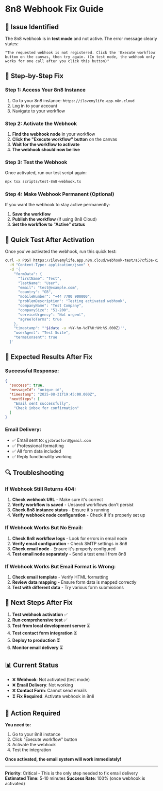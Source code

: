 # 8n8 Webhook Fix Guide

## 🎯 **Issue Identified**

The 8n8 webhook is in **test mode** and not active. The error message clearly states:

```
"The requested webhook is not registered. Click the 'Execute workflow' button on the canvas, then try again. (In test mode, the webhook only works for one call after you click this button)"
```

## 🔧 **Step-by-Step Fix**

### **Step 1: Access Your 8n8 Instance**
1. Go to your 8n8 instance: `https://ilovemylife.app.n8n.cloud`
2. Log in to your account
3. Navigate to your workflow

### **Step 2: Activate the Webhook**
1. **Find the webhook node** in your workflow
2. **Click the "Execute workflow" button** on the canvas
3. **Wait for the workflow to activate**
4. **The webhook should now be live**

### **Step 3: Test the Webhook**
Once activated, run our test script again:
```bash
npx tsx scripts/test-8n8-webhook.ts
```

### **Step 4: Make Webhook Permanent (Optional)**
If you want the webhook to stay active permanently:
1. **Save the workflow**
2. **Publish the workflow** (if using 8n8 Cloud)
3. **Set the workflow to "Active" status**

## 🧪 **Quick Test After Activation**

Once you've activated the webhook, run this quick test:

```bash
curl -X POST https://ilovemylife.app.n8n.cloud/webhook-test/a57cf53e-c2d6-4e59-8e38-44b774355629 \
  -H "Content-Type: application/json" \
  -d '{
    "formData": {
      "firstName": "Test",
      "lastName": "User",
      "email": "test@example.com",
      "country": "GB",
      "mobileNumber": "+44 7700 900000",
      "problemDescription": "Testing activated webhook",
      "companyName": "Test Company",
      "companySize": "51-200",
      "serviceUrgency": "Not urgent",
      "agreeToTerms": true
    },
    "timestamp": "'$(date -u +%Y-%m-%dT%H:%M:%S.000Z)'",
    "userAgent": "Test Suite",
    "termsConsent": true
  }'
```

## 📧 **Expected Results After Fix**

### **Successful Response:**
```json
{
  "success": true,
  "messageId": "unique-id",
  "timestamp": "2025-08-31T19:45:00.000Z",
  "nextSteps": [
    "Email sent successfully",
    "Check inbox for confirmation"
  ]
}
```

### **Email Delivery:**
- ✅ Email sent to: `gjdbradford@gmail.com`
- ✅ Professional formatting
- ✅ All form data included
- ✅ Reply functionality working

## 🔍 **Troubleshooting**

### **If Webhook Still Returns 404:**
1. **Check webhook URL** - Make sure it's correct
2. **Verify workflow is saved** - Unsaved workflows don't persist
3. **Check 8n8 instance status** - Ensure it's running
4. **Verify webhook node configuration** - Check if it's properly set up

### **If Webhook Works But No Email:**
1. **Check 8n8 workflow logs** - Look for errors in email node
2. **Verify email configuration** - Check SMTP settings in 8n8
3. **Check email node** - Ensure it's properly configured
4. **Test email node separately** - Send a test email from 8n8

### **If Webhook Works But Email Format is Wrong:**
1. **Check email template** - Verify HTML formatting
2. **Review data mapping** - Ensure form data is mapped correctly
3. **Test with different data** - Try various form submissions

## 🎯 **Next Steps After Fix**

1. **Test webhook activation** ✅
2. **Run comprehensive test** ✅
3. **Test from local development server** ⏳
4. **Test contact form integration** ⏳
5. **Deploy to production** ⏳
6. **Monitor email delivery** ⏳

## 📊 **Current Status**

- ❌ **Webhook**: Not activated (test mode)
- ❌ **Email Delivery**: Not working
- ❌ **Contact Form**: Cannot send emails
- ⏳ **Fix Required**: Activate webhook in 8n8

## 🚀 **Action Required**

**You need to:**
1. Go to your 8n8 instance
2. Click "Execute workflow" button
3. Activate the webhook
4. Test the integration

**Once activated, the email system will work immediately!**

---

**Priority**: Critical - This is the only step needed to fix email delivery
**Estimated Time**: 5-10 minutes
**Success Rate**: 100% (once webhook is activated)
